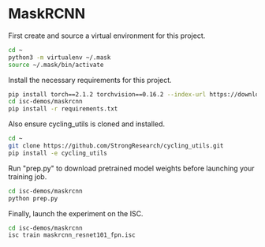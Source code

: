# MaskRCNN

First create and source a virtual environment for this project.

```bash
cd ~
python3 -m virtualenv ~/.mask
source ~/.mask/bin/activate
```

Install the necessary requirements for this project.

```bash
pip install torch==2.1.2 torchvision==0.16.2 --index-url https://download.pytorch.org/whl/cu118
cd isc-demos/maskrcnn
pip install -r requirements.txt
```

Also ensure cycling_utils is cloned and installed.

```bash
cd ~
git clone https://github.com/StrongResearch/cycling_utils.git
pip install -e cycling_utils
```

Run "prep.py" to download pretrained model weights before launching your training job.

```bash
cd isc-demos/maskrcnn
python prep.py
```

Finally, launch the experiment on the ISC.

```bash
cd isc-demos/maskrcnn
isc train maskrcnn_resnet101_fpn.isc
```
